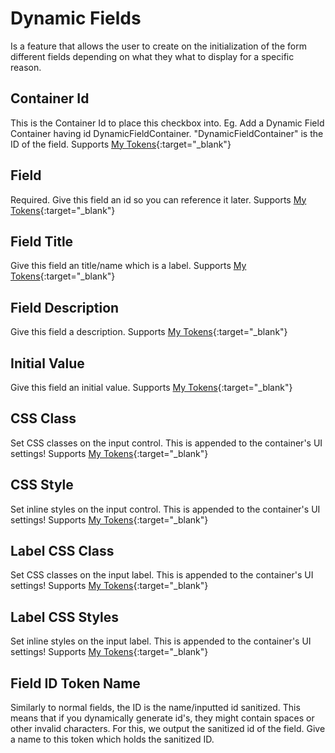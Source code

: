 # Dynamic Fields

Is a feature that allows the user to create on the initialization of the form different fields depending on what they what to display for a specific reason.

## Container Id

This is the Container Id to place this checkbox into. Eg. Add a Dynamic Field Container having id DynamicFieldContainer. "DynamicFieldContainer" is the ID of the field.
Supports [My Tokens](http://www.dnnsharp.com/dnn/modules/my-custom-tokens){:target="_blank"}

## Field

Required. Give this field an id so you can reference it later.
Supports [My Tokens](http://www.dnnsharp.com/dnn/modules/my-custom-tokens){:target="_blank"}

## Field Title

Give this field an title/name which is a label.
Supports [My Tokens](http://www.dnnsharp.com/dnn/modules/my-custom-tokens){:target="_blank"}

## Field Description

Give this field a description.
Supports [My Tokens](http://www.dnnsharp.com/dnn/modules/my-custom-tokens){:target="_blank"}

## Initial Value

Give this field an initial value.
Supports [My Tokens](http://www.dnnsharp.com/dnn/modules/my-custom-tokens){:target="_blank"}

## CSS Class

Set CSS classes on the input control. This is appended to the container's UI settings!
Supports [My Tokens](http://www.dnnsharp.com/dnn/modules/my-custom-tokens){:target="_blank"}

## CSS Style

Set inline styles on the input control. This is appended to the container's UI settings!
Supports [My Tokens](http://www.dnnsharp.com/dnn/modules/my-custom-tokens){:target="_blank"}

## Label CSS Class

Set CSS classes on the input label. This is appended to the container's UI settings!
Supports [My Tokens](http://www.dnnsharp.com/dnn/modules/my-custom-tokens){:target="_blank"}

## Label CSS Styles

Set inline styles on the input label. This is appended to the container's UI settings!
Supports [My Tokens](http://www.dnnsharp.com/dnn/modules/my-custom-tokens){:target="_blank"}

## Field ID Token Name

Similarly to normal fields, the ID is the name/inputted id sanitized. This means that if you dynamically generate id's, they might contain spaces or other invalid characters. For this, we output the sanitized id of the field. Give a name to this token which holds the sanitized ID.

